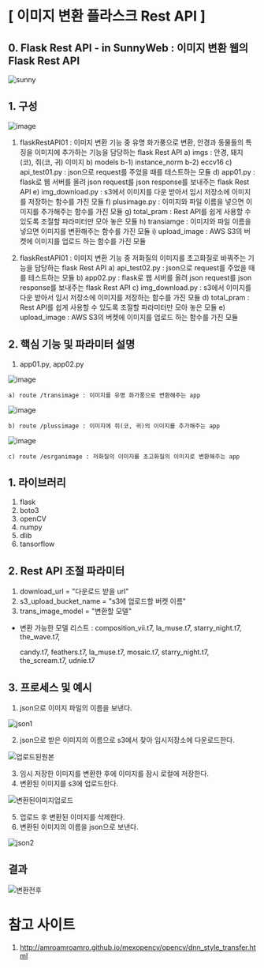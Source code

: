 # [ 이미지 변환 플라스크 Rest API ]

## 0. Flask Rest API - in  SunnyWeb : 이미지 변환 웹의 Flask Rest API

![sunny](https://user-images.githubusercontent.com/78336335/149068626-6f9eec38-6478-4f3b-8a39-12efc77f0bb7.png)


## 1. 구성
![image](https://user-images.githubusercontent.com/78336335/149068958-a7bd759c-b64b-4d37-9718-d7c0eebc12cf.png)


  1) flaskRestAPI01 : 이미지 변환 기능 중 유명 화가풍으로 변환, 안경과 동물들의 특징을 이미지에 추가하는 기능을 담당하는 flask Rest API
    a) imgs : 안경, 돼지(코), 쥐(코, 귀) 이미지
    b) models
       b-1) instance_norm
       b-2) eccv16
    c) api_test01.py : json으로 request를 주었을 때를 테스트하는 모듈
    d) app01.py : flask로 웹 서버를 올려 json request를 json response를 보내주는 flask Rest API
    e) img_download.py : s3에서 이미지를 다운 받아서 임시 저장소에 이미지를 저장하는 함수를 가진 모듈
    f) plusimage.py : 이미지와 파일 이름을 넣으면 이미지를 추가해주는 함수를 가진 모듈
    g) total_pram : Rest API를 쉽게 사용할 수 있도록 조절할 파라미터만 모아 놓은 모듈
    h) transiamge : 이미지와 파일 이름을 넣으면 이미지를 변환해주는 함수를 가진 모듈
    i) upload_image : AWS S3의 버켓에 이미지를 업로드 하는 함수를 가진 모듈 
    
    
  2) flaskRestAPI01 : 이미지 변환 기능 중 저화질의 이미지를 초고화질로 바꿔주는 기능을 담당하는 flask Rest API
    a) api_test02.py : json으로 request를 주었을 때를 테스트하는 모듈
    b) app02.py : flask로 웹 서버를 올려 json request를 json response를 보내주는 flask Rest API
    c) img_download.py : s3에서 이미지를 다운 받아서 임시 저장소에 이미지를 저장하는 함수를 가진 모듈
    d) total_pram : Rest API를 쉽게 사용할 수 있도록 조절할 파라미터만 모아 놓은 모듈
    e) upload_image : AWS S3의 버켓에 이미지를 업로드 하는 함수를 가진 모듈 
    
    
## 2. 핵심 기능 및 파라미터 설명
  1) app01.py, app02.py
   
   ![image](https://user-images.githubusercontent.com/78336335/149072459-6b952f83-9116-486d-8a7b-30bcee3f3973.png)
    
    a) route /transimage : 이미지를 유명 화가풍으로 변환해주는 app
    
   ![image](https://user-images.githubusercontent.com/78336335/149072586-eb0c5186-2036-49b7-b2d5-a40e5193cf03.png)
   
    b) route /plussimage : 이미지에 쥐(코, 귀)의 이미지를 추가해주는 app
    
   ![image](https://user-images.githubusercontent.com/78336335/149072654-4a51557d-6dd3-4d24-bd28-6bc4d104f2c6.png)
    
    c) route /esrganimage : 저화질의 이미지를 초고화질의 이미지로 변환해주는 app


## 1. 라이브러리
  1) flask
  2) boto3
  3) openCV
  4) numpy
  5) dlib
  6) tansorflow


## 2. Rest API 조절 파라미터
  1) download_url = "다운로드 받을 url"
  2) s3_upload_bucket_name = "s3에 업로드할 버켓 이름"
  3) trans_image_model = "변환할 모델"
  
* 변환 가능한 모델 리스트 : 
  composition_vii.t7,
  la_muse.t7,
  starry_night.t7,
  the_wave.t7,
  
  candy.t7,
  feathers.t7,
  la_muse.t7,
  mosaic.t7,
  starry_night.t7,
  the_scream.t7,
  udnie.t7

## 3. 프로세스 및 예시
  1) json으로 이미지 파일의 이름을 보낸다.

![json1](https://user-images.githubusercontent.com/78336335/148682855-9379f0c4-54a6-4de6-bdb7-ce5007c16ad1.png)

  2) json으로 받은 이미지의 이름으로 s3에서 찾아 임시저장소에 다운로드한다.

![업로드된원본](https://user-images.githubusercontent.com/78336335/148682864-51b41514-cf92-42c0-9de6-286d3bb0be81.png)

  3) 임시 저장한 이미지를 변환한 후에 이미지를 잠시 로컬에 저장한다.
  4) 변환된 이미지를 s3에 업로드한다.

![변환된이미지업로드](https://user-images.githubusercontent.com/78336335/148682861-22e23ae6-ccb9-41f4-92e4-55d39b6b07a3.png)


  5) 업로드 후 변환된 이미지를 삭제한다.
  6) 변환된 이미지의 이름을 json으로 보낸다.

![json2](https://user-images.githubusercontent.com/78336335/148682859-cf74e473-70f4-40b5-89e5-903cc11478cf.png)


## 결과
![변환전후](https://user-images.githubusercontent.com/78336335/148682862-9387c06b-b856-4e17-9858-53b57312252a.png)



# 참고 사이트
1) http://amroamroamro.github.io/mexopencv/opencv/dnn_style_transfer.html
